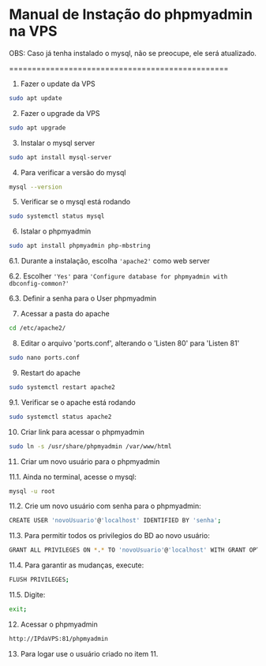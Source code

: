 # Manual de Instação do phpmyadmin na VPS

OBS: Caso já tenha instalado o mysql, não se preocupe, ele será atualizado.

================================================

1. Fazer o update da VPS

```bash
sudo apt update
```

2. Fazer o upgrade da VPS

```bash
sudo apt upgrade
```

3. Instalar o mysql server

```bash
sudo apt install mysql-server
```

4. Para verificar a versão do mysql

```bash
mysql --version
```

5. Verificar se o mysql está rodando

```bash
sudo systemctl status mysql
```

6. Istalar o phpmyadmin

```bash
sudo apt install phpmyadmin php-mbstring
```

   6.1. Durante a instalação, escolha ```'apache2'``` como web server

   6.2. Escolher ```'Yes'``` para ```'Configure database for phpmyadmin with dbconfig-common?'```

   6.3. Definir a senha para o User phpmyadmin

7. Acessar a pasta do apache

```bash
cd /etc/apache2/
```

8. Editar o arquivo 'ports.conf', alterando o 'Listen 80' para 'Listen 81'

```bash
sudo nano ports.conf
```

9. Restart do apache

```bash
sudo systemctl restart apache2
```

   9.1. Verificar se o apache está rodando

   ```bash
   sudo systemctl status apache2
   ```

10. Criar link para acessar o phpmyadmin

```bash
sudo ln -s /usr/share/phpmyadmin /var/www/html
```

11. Criar um novo usuário para o phpmyadmin

   11.1. Ainda no terminal, acesse o mysql:

   ```bash
   mysql -u root
   ```

   11.2. Crie um novo usuário com senha para o phpmyadmin:

   ```bash
   CREATE USER 'novoUsuario'@'localhost' IDENTIFIED BY 'senha';
   ```

   11.3. Para permitir todos os privilegios do BD ao novo usuário:

   ```bash
   GRANT ALL PRIVILEGES ON *.* TO 'novoUsuario'@'localhost' WITH GRANT OPTION;
   ```

   11.4. Para garantir as mudanças, execute:

   ```bash
   FLUSH PRIVILEGES;
   ```

   11.5. Digite:

   ```bash
   exit;
   ```

12. Acessar o phpmyadmin

   ```bash
   http://IPdaVPS:81/phpmyadmin
   ```

13. Para logar use o usuário criado no item 11.